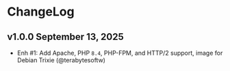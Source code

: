 # ChangeLog

## v1.0.0 September 13, 2025

- Enh #1: Add Apache, PHP `8.4`, PHP-FPM, and HTTP/2 support, image for Debian Trixie (@terabytesoftw)
